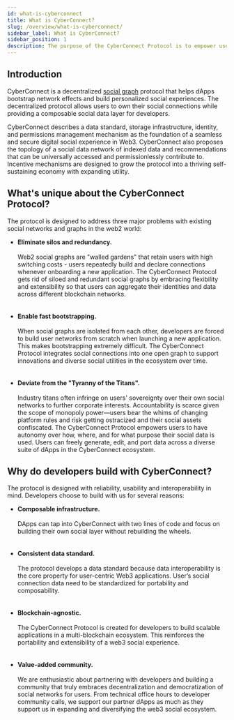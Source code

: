 ```yaml
---
id: what-is-cyberconnect
title: What is CyberConnect?
slug: /overview/what-is-cyberconnect/
sidebar_label: What is CyberConnect?
sidebar_position: 1
description: The purpose of the CyberConnect Protocol is to empower users to take full ownership over their social data while traversing the web3 world.
---
```


## Introduction

CyberConnect is a decentralized [social graph](/V1/concepts/social-graph/) protocol that helps dApps bootstrap network effects and build personalized social experiences. The decentralized protocol allows users to own their social connections while providing a composable social data layer for developers.

CyberConnect describes a data standard, storage infrastructure, identity, and permissions management mechanism as the foundation of a seamless and secure digital social experience in Web3. CyberConnect also proposes the topology of a social data network of indexed data and recommendations that can be universally accessed and permissionlessly contribute to. Incentive mechanisms are designed to grow the protocol into a thriving self-sustaining economy with expanding utility.

## What's unique about the CyberConnect Protocol?

The protocol is designed to address three major problems with existing social networks and graphs in the web2 world:

<ul>
    <li><strong>Eliminate silos and redundancy.</strong><br></br>Web2 social graphs are "walled gardens" that retain users with high switching costs - users repeatedly build and declare connections whenever onboarding a new application. The CyberConnect Protocol gets rid of siloed and redundant social graphs by embracing flexibility and extensibility so that users can aggregate their identities and data across different blockchain networks.</li>
    <br></br>
    <li><strong>Enable fast bootstrapping. </strong><br></br>When social graphs are isolated from each other, developers are forced to build user networks from scratch when launching a new application. This makes bootstrapping extremely difficult. The CyberConnect Protocol integrates social connections into one open graph to support innovations and diverse social utilities in the ecosystem over time.</li>
    <br></br>
    <li><strong>Deviate from the "Tyranny of the Titans".</strong><br></br>Industry titans often infringe on users' sovereignty over their own social networks to further corporate interests. Accountability is scarce given the scope of monopoly power—users bear the whims of changing platform rules and risk getting ostracized and their social assets confiscated. The CyberConnect Protocol empowers users to have autonomy over how, where, and for what purpose their social data is used. Users can freely generate, edit, and port data across a diverse suite of dApps in the CyberConnect ecosystem.</li>
</ul>

## Why do developers build with CyberConnect?

The protocol is designed with reliability, usability and interoperability in mind. Developers choose to build with us for several reasons:

<ul><li><strong>Composable infrastructure.</strong><br></br>DApps can tap into CyberConnect with two lines of code and focus on building their own social layer without rebuilding the wheels.</li>
<br></br>
<li><strong>Consistent data standard.</strong><br></br>The protocol develops a data standard because data interoperability is the core property for user-centric Web3 applications. User’s social connection data need to be standardized for portability and composability.</li>
<br></br>
<li><strong>Blockchain-agnostic.</strong><br></br>The CyberConnect Protocol is created for developers to build scalable applications in a multi-blockchain ecosystem. This reinforces the portability and extensibility of a web3 social experience.</li>
<br></br>
<li><strong>Value-added community.</strong><br></br>We are enthusiastic about partnering with developers and building a community that truly embraces decentralization and democratization of social networks for users. From technical office hours to developer community calls, we support our partner dApps as much as they support us in expanding and diversifying the web3 social ecosystem.</li></ul>

